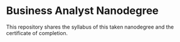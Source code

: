 # Business Analyst Nanodegree

This repository shares the syllabus of this taken nanodegree and the certificate of completion.
